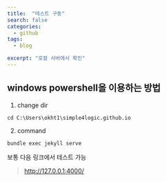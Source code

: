 ```yaml
---
title:  "테스트 구동"
search: false
categories: 
  - github
tags:
  - blog

excerpt: "로컬 서버에서 확인"
---
```


## windows powershell을 이용하는 방법

1. change dir

```
cd C:\Users\okht1\simple4logic.github.io
```


2. command

```
bundle exec jekyll serve
```

보통 다음 링크에서 테스트 가능
> http://127.0.0.1:4000/   
